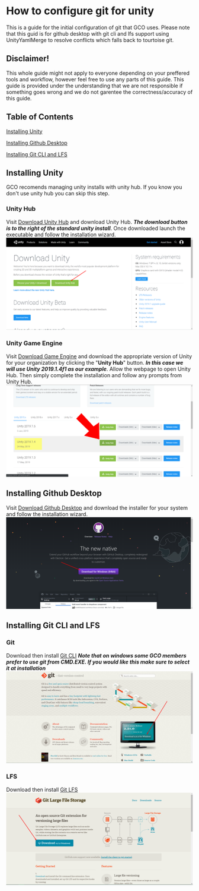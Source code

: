 # How to configure git for unity

This is a guide for the initial configuration of git that GCO uses.  Please note that this guid is for github desktop with git cli and lfs support using UnityYamlMerge to resolve conflicts which falls back to tourtoise git.  

## Disclaimer!
This whole guide might not apply to everyone depending on your preffered tools and workflow, however feel free to use any parts of this guide.  This guide is provided under the understanding that we are not responsible if something goes wrong and we do not garentee the correctness/accuracy of this guide.

## Table of Contents

[Installing Unity](https://sdsu-gco.github.io/How%20to%20configure%20git%20for%20unity.html#installing-unity)

[Installing Github Desktop](https://sdsu-gco.github.io/How%20to%20configure%20git%20for%20unity.html#Installing-Github-Desktop)

[Installing Git CLI and LFS](https://sdsu-gco.github.io/How%20to%20configure%20git%20for%20unity.html#installing-Git-CLI-and-LFS)


## Installing Unity

GCO recomends managing unity installs with unity hub.  If you know you don't use unity hub you can skip this step.

### Unity Hub

Visit 
[Download Unity Hub](https://unity3d.com/get-unity/download)
and download Unity Hub. ***The download button is to the right of the standard unity install***.  Once downloaded launch the executable and follow the installation wizard.
![Unity Hub Download](https://github.com/SDSU-GCO/SDSU-GCO.github.io/raw/master/Images/UnityHubDownload.png)

### Unity Game Engine

Visit 
[Download Game Engine](https://unity3d.com/get-unity/download/archive)
and download the appropriate version of Unity for your organization by clicking the "**Unity Hub**" button. ***In this case we will use Unity 2019.1.4f1 as our example***.  Allow the webpage to open Unity Hub.  Then simply complete the installation and follow any prompts from Unity Hub.
![Unity Game Engine Download](https://github.com/SDSU-GCO/SDSU-GCO.github.io/raw/master/Images/UnityGameEngineDownload.png)

## Installing Github Desktop
Visit 
[Download Github Desktop](https://desktop.github.com)
and download the installer for your system and follow the installation wizard.
![Github Desktop](https://github.com/SDSU-GCO/SDSU-GCO.github.io/raw/master/Images/GithubDesktop.png)

## Installing Git CLI and LFS

### Git
Download then install 
[Git CLI](https://git-scm.com)
***Note that on windows some GCO members prefer to use git from CMD.EXE.  If you would like this make sure to select it at installation***
![Git CLI](https://github.com/SDSU-GCO/SDSU-GCO.github.io/raw/master/Images/GitCLI.png)

### LFS
Download then install 
[Git LFS](https://git-lfs.github.com)
![Git LFS](https://github.com/SDSU-GCO/SDSU-GCO.github.io/raw/master/Images/GitLFS.png)
